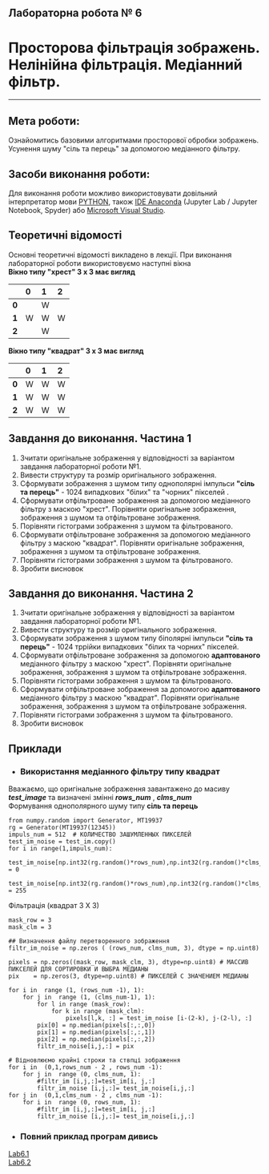 ## **Лабораторна робота № 6**
# **Просторова фільтрація зображень. Нелінійна фільтрація. Медіанний фільтр.**
- - -
## **Мета роботи:**
Ознайомитись базовими алгоритмами просторової обробки зображень. Усунення шуму "сіль та перець" за допомогою медіанного фільтру.

## **Засоби виконання роботи:**
Для виконання роботи можливо використовувати довільний iнтерпретатор мови [PYTHON](https://www.python.org/downloads/), також [IDE Anaconda](https://anaconda.org/) (Jupyter Lab / Jupyter Notebook, Spyder) або [Microsoft Visual Studio](https://visualstudio.microsoft.com).

## **Теоретичні відомості**
Основні теоретичні відомості викладено в лекції.
При виконання лабораторної роботи використовуємо наступні вікна  
**Вікно типу "хрест" 3 х 3 має вигляд**  

| |0|1|2|
|:-|:-|:-|:-
|**0**| | W|
|**1**|W|W|W
|**2**| |W|

**Вікно типу "квадрат" 3 х 3 має вигляд**  

| |0|1|2|
|:-|:-|:-|:-
|**0**|W| W|W
|**1**|W|W|W
|**2**|W|W|W


## **Завдання до виконання. Частина 1**
1. Зчитати оригінальне зображення у відповідності за варіантом завдання лабораторної роботи №1.
1. Вивести структуру та розмір оригінального зображення.
1. Сформувати  зображення з шумом типу однополярні імпульси **"сіль та перець"** - 1024 випадкових "білих" та "чорних" пікселей  .
1. Сформувати  отфільтроване зображення за допомогою медіанного фільтру з маскою "хрест". Порівняти оригінальне зображення, зображення з шумом  та отфільтроване зображення.
1. Порівняти гістограми зображення з шумом та фільтрованого.
1. Сформувати  отфільтроване зображення за допомогою медіанного фільтру з маскою "квадрат". Порівняти оригінальне зображення, зображення з шумом  та отфільтроване зображення.
1. Порівняти гістограми зображення з шумом та фільтрованого.
1. Зробити висновок

## **Завдання до виконання. Частина 2**
1. Зчитати оригінальне зображення у відповідності за варіантом завдання лабораторної роботи №1.
1. Вивести структуру та розмір оригінального зображення.
1. Сформувати  зображення з шумом типу біполярні імпульси **"сіль та перець"** - 1024 тррійки випадкових "білих та чорних" пікселей.
1. Сформувати  отфільтроване зображення за допомогою **адаптованого** медіанного фільтру з маскою "хрест". Порівняти оригінальне зображення, зображення з шумом  та отфільтроване зображення.
1. Порівняти гістограми зображення з шумом та фільтрованого.
1. Сформувати  отфільтроване зображення за допомогою **адаптованого** медіанного фільтру з маскою "квадрат". Порівняти оригінальне зображення, зображення з шумом  та отфільтроване зображення.
1. Порівняти гістограми зображення з шумом та фільтрованого.
1. Зробити висновок

## **Приклади**
- ### **Використання медіанного фільтру типу квадрат**
Вважаємо, що оригінальне зображення завантажено до масиву ***test_image*** та визначені змінні ***rows_num*** , ***clms_num***  
 Формування однополярного шуму типу **сіль та перець**

```
from numpy.random import Generator, MT19937
rg = Generator(MT19937(12345))
impuls_num = 512  # КОЛИЧЕСТВО ЗАШУМЛЕННЫХ ПИКСЕЛЕЙ
test_im_noise = test_im.copy()
for i in range(1,impuls_num):
    test_im_noise[np.int32(rg.random()*rows_num),np.int32(rg.random()*clms_num),:] = 0   
    test_im_noise[np.int32(rg.random()*rows_num),np.int32(rg.random()*clms_num),:] = 255
```  
Фільтрація (квадрат 3 Х 3)
```
mask_row = 3
mask_clm = 3

## Визначення файлу перетворенного зображення
filtr_im_noise = np.zeros ( (rows_num, clms_num, 3), dtype = np.uint8)

pixels = np.zeros((mask_row, mask_clm, 3), dtype=np.uint8) # МАССИВ ПИКСЕЛЕЙ ДЛЯ СОРТИРОВКИ И ВЫБРА МЕДИАНЫ
pix    = np.zeros(3, dtype=np.uint8) # ПИКСЕЛЕЙ С ЗНАЧЕНИЕМ МЕДИАНЫ

for i in  range (1, (rows_num -1), 1):
    for j in  range (1, (clms_num-1), 1):
        for l in range (mask_row):
            for k in range (mask_clm):
                pixels[l,k, :] = test_im_noise [i-(2-k), j-(2-l), :]
        pix[0] = np.median(pixels[:,:,0])
        pix[1] = np.median(pixels[:,:,1])
        pix[2] = np.median(pixels[:,:,2])
        filtr_im_noise[i,j,:] = pix

# Відновлюємо крайні строки та ствпці зображення
for i in  (0,1,rows_num - 2 , rows_num -1):
    for j in  range (0, clms_num, 1):
        #filtr_im [i,j,:]=test_im[i, j,:]
        filtr_im_noise [i,j,:]= test_im_noise[i,j,:]
for j in  (0,1,clms_num - 2 , clms_num -1):
    for i in  range (0, rows_num, 1):
        #filtr_im [i,j,:]=test_im[i, j,:]
        filtr_im_noise [i,j,:]= test_im_noise[i,j,:]
```

- ### **Повний приклад програм дивись**  
[Lab6.1](Lab_6_Example_1_.ipynb)  
[Lab6.2](Lab_6_Example_2_.ipynb)
